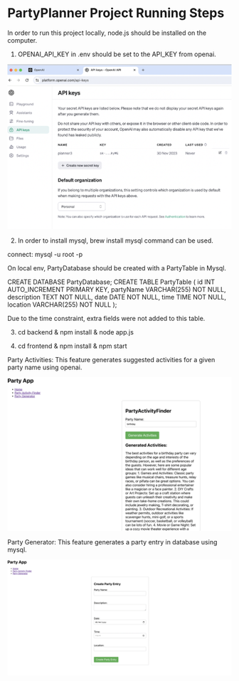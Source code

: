 # PartyPlanner Project Running Steps

In order to run this project locally, node.js should be installed on the computer.

1. OPENAI_API_KEY in .env should be set to the API_KEY from openai. 

![API KEY](apikeygeneration.png "API Key generation")

2. In order to install mysql, brew install mysql command can be used.

connect: mysql -u root -p

On local env, PartyDatabase should be created with a PartyTable in Mysql.

CREATE DATABASE PartyDatabase;
CREATE TABLE PartyTable (
  id INT AUTO_INCREMENT PRIMARY KEY,
  partyName VARCHAR(255) NOT NULL,
  description TEXT NOT NULL,
  date DATE NOT NULL,
  time TIME NOT NULL,
  location VARCHAR(255) NOT NULL
);

Due to the time constraint, extra fields were not added to this table.

3. cd backend & npm install & node app.js

4. cd frontend & npm install & npm start

Party Activities: This feature generates suggested activities for a given party name using openai.

![Activities](activities2.png "Activities Page")

Party Generator: This feature generates a party entry in database using mysql.

![Party Entry](partyentry.png "Party Entry")

